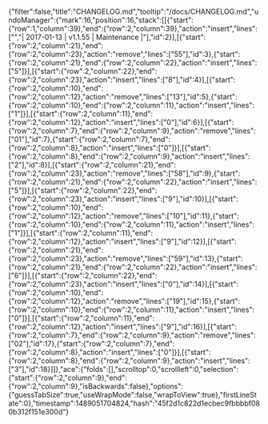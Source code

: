 {"filter":false,"title":"CHANGELOG.md","tooltip":"/docs/CHANGELOG.md","undoManager":{"mark":16,"position":16,"stack":[[{"start":{"row":1,"column":39},"end":{"row":2,"column":39},"action":"insert","lines":["","| 2017-01-13  | v1.1.55 | Maintenance |"],"id":2}],[{"start":{"row":2,"column":21},"end":{"row":2,"column":23},"action":"remove","lines":["55"],"id":3},{"start":{"row":2,"column":21},"end":{"row":2,"column":22},"action":"insert","lines":["5"]}],[{"start":{"row":2,"column":22},"end":{"row":2,"column":23},"action":"insert","lines":["8"],"id":4}],[{"start":{"row":2,"column":10},"end":{"row":2,"column":12},"action":"remove","lines":["13"],"id":5},{"start":{"row":2,"column":10},"end":{"row":2,"column":11},"action":"insert","lines":["1"]}],[{"start":{"row":2,"column":11},"end":{"row":2,"column":12},"action":"insert","lines":["0"],"id":6}],[{"start":{"row":2,"column":7},"end":{"row":2,"column":9},"action":"remove","lines":["01"],"id":7},{"start":{"row":2,"column":7},"end":{"row":2,"column":8},"action":"insert","lines":["0"]}],[{"start":{"row":2,"column":8},"end":{"row":2,"column":9},"action":"insert","lines":["2"],"id":8}],[{"start":{"row":2,"column":21},"end":{"row":2,"column":23},"action":"remove","lines":["58"],"id":9},{"start":{"row":2,"column":21},"end":{"row":2,"column":22},"action":"insert","lines":["5"]}],[{"start":{"row":2,"column":22},"end":{"row":2,"column":23},"action":"insert","lines":["9"],"id":10}],[{"start":{"row":2,"column":10},"end":{"row":2,"column":12},"action":"remove","lines":["10"],"id":11},{"start":{"row":2,"column":10},"end":{"row":2,"column":11},"action":"insert","lines":["1"]}],[{"start":{"row":2,"column":11},"end":{"row":2,"column":12},"action":"insert","lines":["9"],"id":12}],[{"start":{"row":2,"column":21},"end":{"row":2,"column":23},"action":"remove","lines":["59"],"id":13},{"start":{"row":2,"column":21},"end":{"row":2,"column":22},"action":"insert","lines":["6"]}],[{"start":{"row":2,"column":22},"end":{"row":2,"column":23},"action":"insert","lines":["0"],"id":14}],[{"start":{"row":2,"column":10},"end":{"row":2,"column":12},"action":"remove","lines":["19"],"id":15},{"start":{"row":2,"column":10},"end":{"row":2,"column":11},"action":"insert","lines":["0"]}],[{"start":{"row":2,"column":11},"end":{"row":2,"column":12},"action":"insert","lines":["9"],"id":16}],[{"start":{"row":2,"column":7},"end":{"row":2,"column":9},"action":"remove","lines":["02"],"id":17},{"start":{"row":2,"column":7},"end":{"row":2,"column":8},"action":"insert","lines":["0"]}],[{"start":{"row":2,"column":8},"end":{"row":2,"column":9},"action":"insert","lines":["3"],"id":18}]]},"ace":{"folds":[],"scrolltop":0,"scrollleft":0,"selection":{"start":{"row":2,"column":9},"end":{"row":2,"column":9},"isBackwards":false},"options":{"guessTabSize":true,"useWrapMode":false,"wrapToView":true},"firstLineState":0},"timestamp":1489051704824,"hash":"45f2d1c822d1ecbec9fbbbbf080b312f151e300d"}